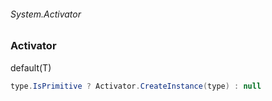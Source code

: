###### System.Activator
### Activator

default(T)
``` csharp
type.IsPrimitive ? Activator.CreateInstance(type) : null
```
